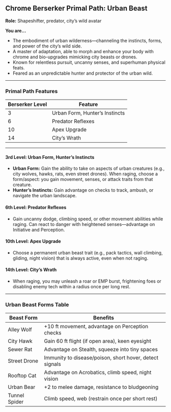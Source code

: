 ## Chrome Berserker Primal Path: Urban Beast

**Role:** Shapeshifter, predator, city’s wild avatar

**You are...**

- The embodiment of urban wilderness—channeling the instincts, forms, and power of the city’s wild side.
- A master of adaptation, able to morph and enhance your body with chrome and bio-upgrades mimicking city beasts or drones.
- Known for relentless pursuit, uncanny senses, and superhuman physical feats.
- Feared as an unpredictable hunter and protector of the urban wild.

---

### Primal Path Features

|Berserker Level|Feature|
|---|---|
|3|Urban Form, Hunter’s Instincts|
|6|Predator Reflexes|
|10|Apex Upgrade|
|14|City’s Wrath|

---

#### 3rd Level: Urban Form, Hunter’s Instincts

- **Urban Form:** Gain the ability to take on aspects of urban creatures (e.g., city wolves, hawks, rats, even street drones). When raging, choose a form/aspect: you gain movement, senses, or attack traits from that creature.
- **Hunter’s Instincts:** Gain advantage on checks to track, ambush, or navigate the urban landscape.

#### 6th Level: Predator Reflexes

- Gain uncanny dodge, climbing speed, or other movement abilities while raging. Can react to danger with heightened senses—advantage on Initiative and Perception.

#### 10th Level: Apex Upgrade

- Choose a permanent urban beast trait (e.g., pack tactics, wall climbing, gliding, night vision) that is always active, even when not raging.

#### 14th Level: City’s Wrath

- When raging, you may unleash a roar or EMP burst, frightening foes or disabling enemy tech within a radius once per long rest.

---

### Urban Beast Forms Table

|Beast Form|Benefits|
|---|---|
|Alley Wolf|+10 ft movement, advantage on Perception checks|
|City Hawk|Gain 60 ft flight (if open area), keen eyesight|
|Sewer Rat|Advantage on Stealth, squeeze into tiny spaces|
|Street Drone|Immunity to disease/poison, short hover, detect signals|
|Rooftop Cat|Advantage on Acrobatics, climb speed, night vision|
|Urban Bear|+2 to melee damage, resistance to bludgeoning|
|Tunnel Spider|Climb speed, web (restrain once per short rest)|
